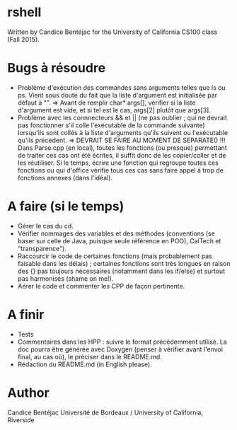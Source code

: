 # rshell
Written by Candice Bentéjac for the University of California CS100 class (Fall 2015).

# Bugs à résoudre
- Problème d'exécution des commandes sans arguments telles que ls ou ps. Vient sous doute du fait que la liste d'argument est initialisée par défaut à "". 
	=> Avant de remplir char\* args[], vérifier si la liste d'argument est vide, et si tel est le cas, args[2] plutôt que args[3].
- Problème avec les connnecteurs && et || (ne pas oublier ; qui ne devrait pas fonctionner s'il colle l'exécutable de la commande suivante) lorsqu'ils sont collés à la liste d'arguments qu'ils suivent ou l'exécutable qu'ils précèdent.
	=> DEVRAIT SE FAIRE AU MOMENT DE SEPARATE() !!! Dans Parse.cpp (en local), toutes les fonctions (ou presque) permettant de traiter ces cas ont été écrites, il suffit donc de les copier/coller et de les réutiliser. Si le temps, écrire une fonction qui regroupe toutes ces fonctions ou qui d'office vérifie tous ces cas sans faire appel à trop de fonctions annexes (dans l'idéal).

# A faire (si le temps)
- Gérer le cas du cd.
- Vérifier nommages des variables et des méthodes (conventions (se baser sur celle de Java, puisque seule référence en POO), CalTech et "transparence").
- Raccourcir le code de certaines fonctions (mais probablement pas faisable dans les délais) ; certaines fonctions sont très longues en raison des {} pas toujours nécessaires (notamment dans les if/else) et surtout pas harmonisés (shame on me!).
- Aérer le code et commenter les CPP de façon pertinente.

# A finir 
- Tests
- Commentaires dans les HPP : suivre le format précédemment utilisé. La doc pourra être générée avec Doxygen (penser à vérifier avant l'envoi final, au cas où), le préciser dans le README.md.
- Rédaction du README.md (in English please).

# Author
Candice Bentéjac
Université de Bordeaux / University of California, Riverside

